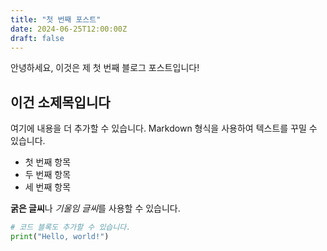 ```yaml
---
title: "첫 번째 포스트"
date: 2024-06-25T12:00:00Z
draft: false
---
```


안녕하세요, 이것은 제 첫 번째 블로그 포스트입니다!

## 이건 소제목입니다

여기에 내용을 더 추가할 수 있습니다. Markdown 형식을 사용하여 텍스트를 꾸밀 수 있습니다.

- 첫 번째 항목
- 두 번째 항목
- 세 번째 항목

**굵은 글씨**나 *기울임 글씨*를 사용할 수 있습니다.

```python
# 코드 블록도 추가할 수 있습니다.
print("Hello, world!")
